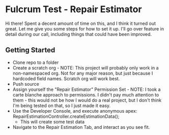 # Fulcrum Test - Repair Estimator

Hi there! Spent a decent amount of time on this, and I think it turned out great. Let me give you some steps for how to set it up. I'll go over feature in detail during our call, including things that could have been improved.

## Getting Started

- Clone repo to a folder
- Create a scratch org - NOTE: This project will probably only work in a non-namespaced org. Not for any major reason, but just because I hardcoded field names. Scratch org will work best.
- Push source
- Assign yourself the "Repair Estimator" Permission Set - NOTE: I took a carte blanche approach to permissions. I didn't pay much attention to them - this would not be how I would do a real project, but I don't think I'm being tested on that, so I just made it easy.
- Use the Developer Console, and execute anonymous apex: RepairEstimationController.createEstimationData();
    - This will create some test data
- Navigate to the Repair Estimation Tab, and interact as you see fit.